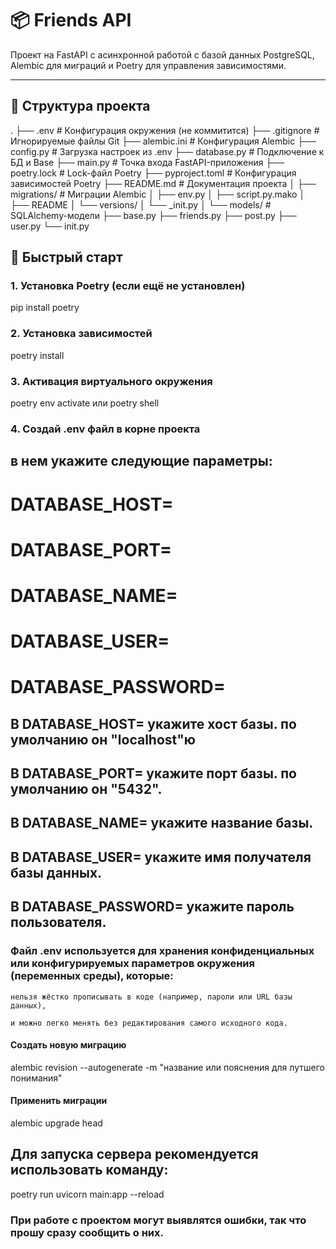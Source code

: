# 📦 Friends API

Проект на FastAPI с асинхронной работой с базой данных PostgreSQL, Alembic для миграций и Poetry для управления зависимостями.

---

## 📁 Структура проекта
.
├── .env # Конфигурация окружения (не коммитится)
├── .gitignore # Игнорируемые файлы Git
├── alembic.ini # Конфигурация Alembic
├── config.py # Загрузка настроек из .env
├── database.py # Подключение к БД и Base
├── main.py # Точка входа FastAPI-приложения
├── poetry.lock # Lock-файл Poetry
├── pyproject.toml # Конфигурация зависимостей Poetry
├── README.md # Документация проекта
│
├── migrations/ # Миграции Alembic
│ ├── env.py
│ ├── script.py.mako
│ ├── README
│ └── versions/
│ └── <timestamp>_init.py
│
└── models/ # SQLAlchemy-модели
├── base.py
├── friends.py
├── post.py
├── user.py
└── init.py

## 🚀 Быстрый старт

### 1. Установка Poetry (если ещё не установлен)

pip install poetry

### 2. Установка зависимостей

poetry install

### 3. Активация виртуального окружения

poetry env activate или poetry shell

### 4. Создай .env файл в корне проекта

## в нем укажите следующие параметры:

# DATABASE_HOST=
# DATABASE_PORT=
# DATABASE_NAME=
# DATABASE_USER=
# DATABASE_PASSWORD=

## В DATABASE_HOST= укажите хост базы. по умолчанию он "localhost"ю
## В DATABASE_PORT= укажите порт базы. по умолчанию он "5432".
## В DATABASE_NAME= укажите название базы.
## В DATABASE_USER= укажите имя получателя базы данных.
## В DATABASE_PASSWORD= укажите пароль пользователя.

### Файл .env используется для хранения конфиденциальных или конфигурируемых параметров окружения (переменных среды), которые:

    нельзя жёстко прописывать в коде (например, пароли или URL базы данных),

    и можно легко менять без редактирования самого исходного кода.

#### Создать новую миграцию

alembic revision --autogenerate -m "название или пояснения для лутшего понимания"

#### Применить миграции

alembic upgrade head

## Для запуска сервера рекомендуется использовать команду:

poetry run uvicorn main:app --reload




### При работе с проектом могут выявлятся ошибки, так что прошу сразу сообщить о них. ###